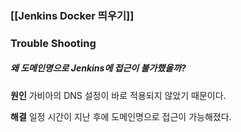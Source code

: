 
### [[Jenkins Docker 띄우기]]


### Trouble Shooting

##### 왜 도메인명으로 Jenkins에 접근이 불가했을까?

**원인**
가비아의 DNS 설정이 바로 적용되지 않았기 때문이다.

**해결**
일정 시간이 지난 후에 도메인명으로 접근이 가능해졌다.